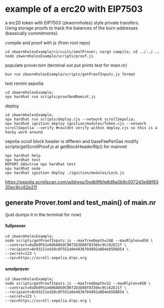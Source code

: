 # example of a erc20 with EIP7503 
a erc20 token with EIP7503 (zkwormholes) style private transfers.  
Using storage proofs to track the balances of the burn addresses (bassically commitments).  


compile and proof with js (from root repo)
```shell
cd zkwormholesExample/circuits/smolProver; nargo compile; cd ../../..;  node zkwormholesExample/scripts/proof.js
```
populate prover.tom (terminal out put prints test for main.nr)
```shell
bun run zkwormholesExample/scripts/getProofInputs.js format
```

test remint sepoilia
```shell
cd zkwormholesExample;
npx hardhat run scripts/proofAndRemint.js 
```

deploy
```shell
cd zkwormholesExample;
npx hardhat run scripts/deploy.cjs --network scrollSepolia;
npx hardhat ignition deploy ignition/modules/Token.cjs --network scrollSepolia --verify #couldnt verify within deploy.cjs so this is a hacky work around
```

sepolia scroll block header is differen and baseFeePerGas
modify scripts/getScrollProof.js at getBlockHeaderRlp() for mainnet

```shell
npx hardhat help
npx hardhat test
REPORT_GAS=true npx hardhat test
npx hardhat node
npx hardhat ignition deploy ./ignition/modules/Lock.js
```


https://sepolia.scrollscan.com/address/0xdb9fb1e8d6a0b9c0072d3e88f8330ec9cc62e21f


## generate Prover.toml and test_main() of main.nr
(just dumps it in the terminal for now)  
#### fullprover  
```shell
cd zkwormholesExample;
node scripts/getProofInputs.js --maxTreeDepth=248 --maxRlplen=850 \
--contract=0xDb9Fb1e8d6A0b9C0072D3E88f8330ec9Cc62E21f \
--recipient=0x93211e420c8F552a0e4836f84892a0D4eb5D6D54 \
--secret=123 \
--rpc=https://scroll-sepolia.drpc.org 
```
#### smolprover
```shell
cd zkwormholesExample;
node scripts/getProofInputs.js --maxTreeDepth=32 --maxRlplen=650 \
--contract=0xDb9Fb1e8d6A0b9C0072D3E88f8330ec9Cc62E21f \
--recipient=0x93211e420c8F552a0e4836f84892a0D4eb5D6D54 \
--secret=123 \
--rpc=https://scroll-sepolia.drpc.org \
```